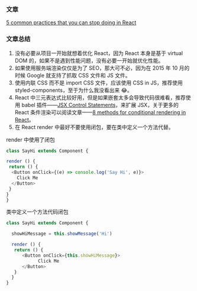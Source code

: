 ### 文章

[5 common practices that you can stop doing in React](https://blog.logrocket.com/5-common-practices-that-you-can-stop-doing-in-react-9e866df5d269)

### 文章总结

1.  没有必要从项目一开始就想着优化 React，因为 React 本身是基于 virtual DOM 的，如果不是遇到性能问题，没有必要一开始就优化性能。
2.  如果使用服务端渲染仅仅是为了 SEO，那大可不必，因为在 2015 年 10 月的时候 Google 就支持了抓取 CSS 文件和 JS 文件。
3.  使用内联 CSS 而不是 import CSS 文件，应该使用 CSS in JS，推荐使用 styled-components，至于为什么我没看出来 😂。
4.  React 中三元表达式比较好用，但是如果嵌套太多会导致代码很难看，推荐使用 babel 插件——[JSX Control Statements](https://github.com/AlexGilleran/jsx-control-statements#readme)，来扩展 JSX，关于更多的 React 条件渲染可以阅读文章——[8 methods for conditional rendering in React](https://blog.logrocket.com/conditional-rendering-in-react-c6b0e5af381e)。
5.  在 React render 中最好不要使用闭包，要在类中定义一个方法代替。

render 中使用了闭包

```js
class SayHi extends Component {

render () {
 return () {
  <Button onClick={(e) => console.log('Say Hi', e)}>
    Click Me
  </Button>
 }
}
}
```

类中定义一个方法代码闭包

```js
class SayHi extends Component {

  showHiMessage = this.showMessage('Hi')

  render () {
   return () {
      <Button onClick={this.showHiMessage}>
            Click Me
      </Button>
   }
  }
}
```
